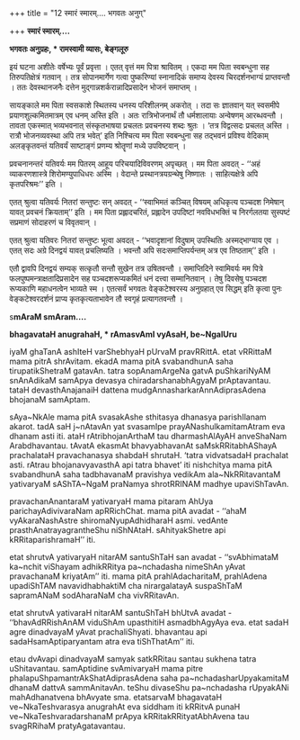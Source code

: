 +++
title = "12 स्मारं स्मारम्.... भगवतः अनुग्"

+++
**स्मारं स्मारम्....**

**भगवतः अनुग्रहः, \* रामस्वामी व्यासः, बेङ्गलूरु**

इयं घटना अशीतेः वर्षेभ्यः पूर्वं प्रवृत्ता । एतत् वृत्तं मम पित्रा श्रावितम् । एकदा मम पिता स्वबन्धुना सह तिरुपतिक्षेत्रं गतवान् । तत्र सोपानमार्गेण गत्वा पुष्करिण्यां स्नानादिकं समाप्य देवस्य चिरदर्शनभाग्यं प्राप्तवन्तौ । ततः देवस्थानजनैः दत्तेन मुद्गान्नशर्करान्नादिप्रसादेन भोजनं समाप्तम् ।

सायङ्काले मम पिता स्वसकाशे स्थितस्य धनस्य परिशीलनम् अकरोत् । तदा सः ज्ञातवान् यत् स्वसमीपे प्रयाणशुल्कमितमात्रम् एव धनम् अस्ति इति । अतः रात्रिभोजनार्थं तौ धर्मशालायाः अन्वेषणम् आरब्धवन्तौ । तावता एकस्मात् भव्यभवनात् संस्कृतभाषया प्रचलतः प्रवचनस्य शब्दः श्रुतः । ‘तत्र विद्वत्सदः प्रचलत् अस्ति । रात्रौ भोजनव्यवस्था अपि तत्र भवेत्’ इति निश्चित्य मम पिता स्वबन्धुना सह तद्भवनं प्रविश्य वेदिकाम् अलङ्कृतवन्तं यतिवर्यं साष्टाङ्गं प्रणम्य श्रोतॄणां मध्ये उपविष्टवान् ।

प्रवचनानन्तरं यतिवर्यः मम पितरम् आहूय परिचयादिविवरणम् अपृच्छत् । मम पिता अवदत् - ‘‘अहं व्याकरणशास्त्रे शिरोमण्युपाधिधरः अस्मि । वेदान्ते प्रस्थानत्रयग्रन्थेषु निष्णातः । साहित्यक्षेत्रे अपि कृतपरिश्रमः’’ इति ।

एतत् श्रुत्वा यतिवर्यः नितरां सन्तुष्टः सन् अवदत् - ‘‘स्वाभिमतं कञ्चित् विषयम् अधिकृत्य पञ्चदश निमेषान् यावत् प्रवचनं क्रियताम्’’ इति । मम पिता प्रह्लादचरितं, प्रह्लादेन उपदिष्टां नवविधभक्तिं च निरर्गलतया सुस्पष्टं सप्रमाणं सोदाहरणं च विवृतवान् ।

एतत् श्रुत्वा यतिवरः नितरां सन्तुष्टः भूत्वा अवदत् - ‘‘भवादृशानां विदुषाम् उपस्थितिः अस्मद्भाग्याय एव । एतत् सदः अग्रे दिनद्वयं यावत् प्रचलिष्यति । भवन्तौ अपि सदःसमाप्तिपर्यन्तम् अत्र एव तिष्ठताम्’’ इति ।

एतौ द्वावपि दिनद्वयं सम्यक् सत्कृतौ सन्तौ सुखेन तत्र उषितवन्तौ । समाप्तिदिने स्वामिवर्यः मम पित्रे फलपुष्पमन्त्राक्षतादिप्रसादेन सह पञ्चदशरूप्यकमितं धनं दत्त्वा सम्मानितवान् । तेषु दिवसेषु पञ्चदश रूप्यकाणि महाधनत्वेन भाव्यते स्म । एतत्सर्वं भगवतः वेङ्कटेश्वरस्य अनुग्रहात् एव सिद्धम् इति कृत्वा पुनः वेङ्कटेश्वरदर्शनं प्राप्य कृतकृत्यताभावेन तौ स्वगृहं प्रत्यागतवन्तौ ।

s**mAraM smAram....**

**bhagavataH anugrahaH, \* rAmasvAmI vyAsaH, be~NgalUru**

iyaM ghaTanA ashIteH varShebhyaH pUrvaM pravRRittA. etat vRRittaM mama pitrA shrAvitam. ekadA mama pitA svabandhunA saha tirupatikShetraM gatavAn. tatra sopAnamArgeNa gatvA puShkariNyAM snAnAdikaM samApya devasya chiradarshanabhAgyaM prAptavantau. tataH devasthAnajanaiH dattena mudgAnnasharkarAnnAdiprasAdena bhojanaM samAptam.

sAya~NkAle mama pitA svasakAshe sthitasya dhanasya parishIlanam akarot. tadA saH j~nAtavAn yat svasamIpe prayANashulkamitamAtram eva dhanam asti iti. ataH rAtribhojanArthaM tau dharmashAlAyAH anveShaNam Arabdhavantau. tAvatA ekasmAt bhavyabhavanAt saMskRRitabhAShayA prachalataH pravachanasya shabdaH shrutaH. ‘tatra vidvatsadaH prachalat asti. rAtrau bhojanavyavasthA api tatra bhavet’ iti nishchitya mama pitA svabandhunA saha tadbhavanaM pravishya vedikAm ala~NkRRitavantaM yativaryaM sAShTA~NgaM praNamya shrotRRINAM madhye upaviShTavAn.

pravachanAnantaraM yativaryaH mama pitaram AhUya parichayAdivivaraNam apRRichChat. mama pitA avadat - ‘‘ahaM vyAkaraNashAstre shiromaNyupAdhidharaH asmi. vedAnte prasthAnatrayagrantheShu niShNAtaH. sAhityakShetre api kRRitaparishramaH’’ iti.

etat shrutvA yativaryaH nitarAM santuShTaH san avadat - ‘‘svAbhimataM ka~nchit viShayam adhikRRitya pa~nchadasha nimeShAn yAvat pravachanaM kriyatAm’’ iti. mama pitA prahlAdacharitaM, prahlAdena upadiShTAM navavidhabhaktiM cha nirargalatayA suspaShTaM sapramANaM sodAharaNaM cha vivRRitavAn.

etat shrutvA yativaraH nitarAM santuShTaH bhUtvA avadat - ‘‘bhavAdRRishAnAM viduShAm upasthitiH asmadbhAgyAya eva. etat sadaH agre dinadvayaM yAvat prachaliShyati. bhavantau api sadaHsamAptiparyantam atra eva tiShThatAm’’ iti.

etau dvAvapi dinadvayaM samyak satkRRitau santau sukhena tatra uShitavantau. samAptidine svAmivaryaH mama pitre phalapuShpamantrAkShatAdiprasAdena saha pa~nchadasharUpyakamitaM dhanaM dattvA sammAnitavAn. teShu divaseShu pa~nchadasha rUpyakANi mahAdhanatvena bhAvyate sma. etatsarvaM bhagavataH ve~NkaTeshvarasya anugrahAt eva siddham iti kRRitvA punaH ve~NkaTeshvaradarshanaM prApya kRRitakRRityatAbhAvena tau svagRRihaM pratyAgatavantau.
